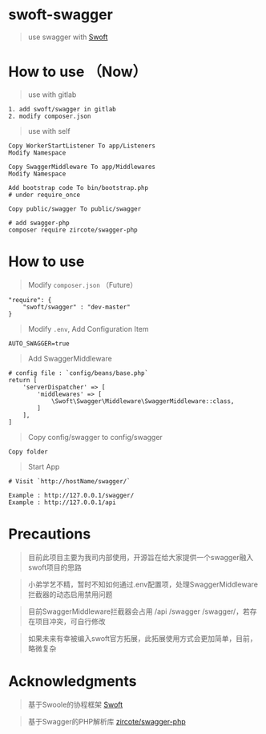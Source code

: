 # swoft-swagger

> use swagger with [Swoft](https://github.com/swoft-cloud/swoft)

# How to use （Now）

> use with gitlab

```
1. add swoft/swagger in gitlab
2. modify composer.json
```

> use with self

```
Copy WorkerStartListener To app/Listeners
Modify Namespace

Copy SwaggerMiddleware To app/Middlewares
Modify Namespace

Add bootstrap code To bin/bootstrap.php
# under require_once

Copy public/swagger To public/swagger

# add swagger-php
composer require zircote/swagger-php
```

# How to use 

> Modify `composer.json` （Future）

```
"require": {
    "swoft/swagger" : "dev-master"
}
```

> Modify `.env`, Add Configuration Item

```
AUTO_SWAGGER=true
```

> Add SwaggerMiddleware

```
# config file : `config/beans/base.php`
return [
    'serverDispatcher' => [
        'middlewares' => [
            \Swoft\Swagger\Middleware\SwaggerMiddleware::class,
        ]
    ],
]
```

> Copy config/swagger to config/swagger

```
Copy folder
```

> Start App

```
# Visit `http://hostName/swagger/`

Example : http://127.0.0.1/swagger/
Example : http://127.0.0.1/api
```

# Precautions

> 目前此项目主要为我司内部使用，开源旨在给大家提供一个swagger融入swoft项目的思路

> 小弟学艺不精，暂时不知如何通过.env配置项，处理SwaggerMiddleware拦截器的动态启用禁用问题

> 目前SwaggerMiddleware拦截器会占用 /api /swagger /swagger/，若存在项目冲突，可自行修改

> 如果未来有幸被编入swoft官方拓展，此拓展使用方式会更加简单，目前，略微复杂

# Acknowledgments

> 基于Swoole的协程框架 [Swoft](https://github.com/swoft-cloud/swoft)

> 基于Swagger的PHP解析库 [zircote/swagger-php](https://github.com/zircote/swagger-php)
